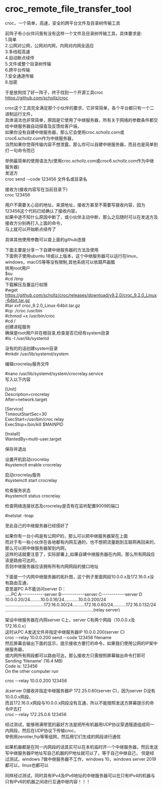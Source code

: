 # croc_remote_file_transfer_tool 
croc，一个简单，高速，安全的跨平台文件及目录树传输工具 
  
前阵子有小伙伴问我有没有这样一个文件及目录树传输工具，具体要求是:   
1.简单  
2.公网对公网，公网对内网，内网对内网全适应  
3.多线程高速   
4.自动断点续传   
5.文件或整个目录树传输  
6.跨平台传输  
7.安全通道传输  
8.加密  
  
于是放狗找了好一阵子，终于找到一个开源工具croc  
https://github.com/schollz/croc  
  
croc这个工具完全满足那个小伙伴的要求，它非常简单，各个平台都只有一个二进制运行文件，  
具体语法也非常简单，原因是它使用了中继服务器，所有关于网络的参数条件都交给中继服务器自动探查及反馈给客户端，  
如果你没有自建中继服务器，那么它会使用croc.schollz.com或croc6.schollz.com作为中继服务器，  
当然如果你觉得传输内容不想泄露，那么你可以自建中继服务器，而且也是简单到打一句命令而已  
  
举例最简单的使用语法为(使用croc.schollz.com或croc6.schollz.com作为中继服务器)  
发送方  
croc send --code 123456 文件名或目录名  
  
接收方(接收内容写在当前目录下)  
croc 123456  
  
用户不需要关心目的地址，来源地址，接收方甚至不需要写接收内容，因为123456这个代码已经确认了接收内容，  
如果中途不知什么原因中断了，或小伙伴主动中断，那么之后随时可以在发送方及接收方分别再打入上面的命令，  
马上就可以开始断点续传了  
  
具体其他使用参数可以查上面的github连接  
  
下面主要是分享一下自建中继服务器的方法及使用  
下面例子使用ubuntu 18或以上版本，这个中继服务器可以运行在linux，windows，macOS等等没有限制,其他系统可以依葫芦画瓢  
转用root用户  
$su  
#cd /tmp  
下载解压及置运行权限  
#wget https://github.com/schollz/croc/releases/download/v9.2.0/croc_9.2.0_Linux-64bit.tar.gz  
#tar xvf croc_9.2.0_Linux-64bit.tar.gz  
#cp ./croc /usr/bin  
#chmod +x /usr/bin/croc  
#cd /  
创建进程服务  
确保是root用户并在根目录,检查是否已经有system目录  
#ls -l /usr/lib/systemd  
  
没有的的话创建system目录  
#mkdir /usr/lib/systemd/system  
  
编辑crocrelay服务文件  
  
#nano /usr/lib/systemd/system/crocrelay.service  
写入以下内容  
  
[Unit]  
Description=crocrelay  
After=network.target  
  
[Service]  
TimeoutStartSec=30  
ExecStart=/usr/bin/croc relay  
ExecStop=/bin/kill $MAINPID  
  
[Install]  
WantedBy=multi-user.target  
  
保存并退出  
  
设置开机启动crocrelay  
#systemctl enable crocrelay  
  
启动crocrelay服务   
#systemctl start crocrelay  
  
检查服务状态  
#systemctl status crocrelay  
  
检查网络连接状态及crocrelay是否有在监听配置9009的端口  
  
#netstat -tnap  
  
至此自己的中继服务器已经搭好了  
  
如果你有一台小鸡是有公网IP的，那么可以把中继服务器架在上面  
而对于有一些小伙伴在各地都有内网互通的，也不想把流量跑到互联网再回来的，那么可以把中继服务器架到内网，  
这样的话就要注意了，实际部署上,如果自建中继服务器在内网，那么所有网段应该是路由可达的，  
否则中继服务器应该拥有所有内网网段的接口地址  
  
下面是一个内网中继服务器的拓扑图，这个例子里面网段10.0.0.x及172.16.0.x没有路由互通，  
意思是PC A不能访问server D：  
.....PC A------------server B------------server C------------server D    
10.0.0.20/24.........10.0.0.16/24............10.0.0.200/24      
................................172.16.0.30/24..........172.16.0.60/24...........172.16.0.132/24   
........................................................................(relay server)  
  
架设中继服务器在内网server C上，server C有两个网段（10.0.0.x及172.16.0.x）  
这时从PC A发送文件并指定中继服务器IP 10.0.0.200(server C)  
croc --relay 10.0.0.200 send --code 123456 filename  
然后屏幕会输出下面的显示，提示接收方要打的命令，如果我们使用公网的IP架中继服务器，  
或内网所有网段都可以路由可达，那么接收方只需按照屏幕输出命令打即可  
Sending 'filename' (16.4 MB)          
Code is: 123456  
On the other computer run  
  
croc --relay 10.0.0.200 123456  
  
从server D接收并指定中继服务器IP 172.25.0.60(server C)，因为server D没有10.0.0.x网段，  
而且172.16.0.x网段与10.0.0.x网段没有互通，所以不能按照发送方屏幕提示的命令IP去打  
croc --relay 172.25.0.6 123456  
  
经过测试，能够用满带宽的最好方法是把所有机器用UDP协议穿透隧道组成同一内网段，然后在UDP协议下传输croc，  
举例用zerotier,frp等等组网，然后用它们生成的网段进行通信  
  
如果机器都是在同一内网段的话其实可以在本机临时开一个中继服务器，然后发送写中继服务器IP地址写自己机器的IP地址就可以了，等于自己中继自己，
但是经过测试，windows 7做中继服务器不工作，windows 10，windows server 2019都可以，linux也都可以  
  
同样经过测试，同时具有IPv4及IPv6地址的中继服务器可以在只有IPv4的机器与只有IPv6的机器之间进行互通中继内容！！！   
   
   
